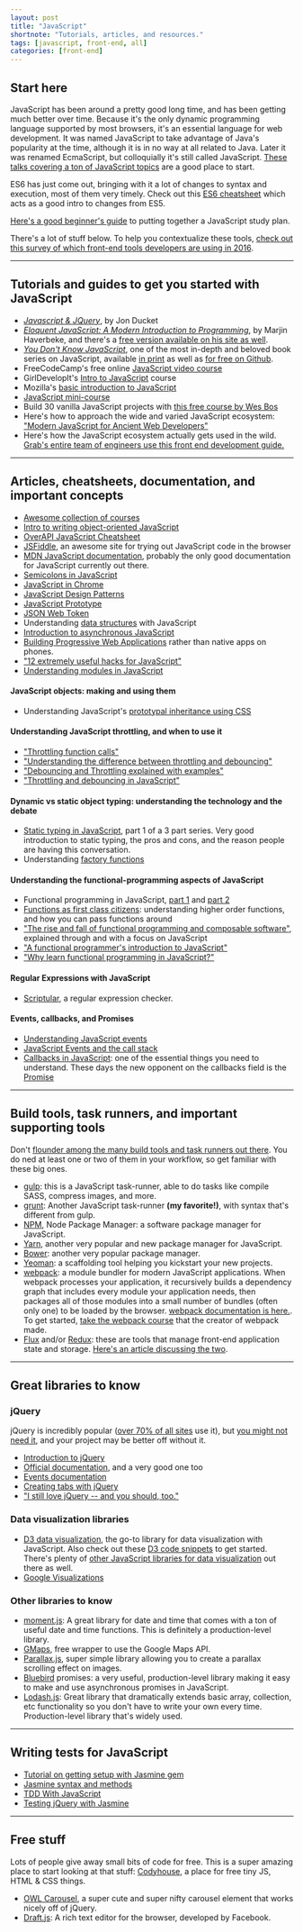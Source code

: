 ```yaml
---
layout: post
title: "JavaScript"
shortnote: "Tutorials, articles, and resources."
tags: [javascript, front-end, all]
categories: [front-end]
---
```


## Start here

JavaScript has been around a pretty good long time, and has been getting much better over time. Because it's the only dynamic programming language supported by most browsers, it's an essential language for web development. It was named JavaScript to take advantage of Java's popularity at the time, although it is in no way at all related to Java. Later it was renamed EcmaScript, but colloquially it's still called JavaScript. [These talks covering a ton of JavaScript topics](https://talks.devbootcamp.com/?s=JavaScript) are a good place to start.

ES6 has just come out, bringing with it a lot of changes to syntax and execution, most of them very timely. Check out this [ES6 cheatsheet](https://es6cheatsheet.com/) which acts as a good intro to changes from ES5.

[Here's a good beginner's guide](https://medium.freecodecamp.com/a-beginners-javascript-study-plan-27f1d698ea5e#.y13jz4xrt) to putting together a JavaScript study plan.

There's a lot of stuff below. To help you contextualize these tools, [check out this survey of which front-end tools developers are using in 2016](https://ashleynolan.co.uk/blog/frontend-tooling-survey-2016-results).

<hr>

## Tutorials and guides to get you started with JavaScript
* *[Javascript & JQuery](https://www.amazon.com/JavaScript-JQuery-Interactive-Front-End-Development/dp/1118531647)*, by Jon Ducket
* *[Eloquent JavaScript: A Modern Introduction to Programming](https://www.amazon.com/Eloquent-JavaScript-Modern-Introduction-Programming/dp/1593275846/ref=as_li_ss_tl?ie=UTF8&linkCode=ll1&tag=eejs-20&linkId=c7b995d73f150026cf997ec106ca37d3)*, by Marjin Haverbeke, and there's a [free version available on his site as well](http://eloquentjavascript.net/).
* *[You Don't Know JavaScript](https://github.com/getify/You-Dont-Know-JS)*, one of the most in-depth and beloved book series on JavaScript, available [in print](https://www.amazon.com/s/ref=nb_sb_noss_1?url=search-alias%3Dstripbooks&field-keywords=you+don%27t+know+javascript) as well as [for free on Github](https://github.com/getify/You-Dont-Know-JS).
* FreeCodeCamp's free online [JavaScript video course](https://www.youtube.com/channel/UC8butISFwT-Wl7EV0hUK0BQ)
* GirlDevelopIt's [Intro to JavaScript](https://www.girldevelopit.com/materials/intro-JavaScript) course
* Mozilla's [basic introduction to JavaScript](https://developer.mozilla.org/en-US/docs/Web/JavaScript/A_re-introduction_to_JavaScript)
* [JavaScript mini-course](http://ejohn.org/apps/learn/)
* Build 30 vanilla JavaScript projects with [this free course by Wes Bos](https://javascript30.com/)
* Here's how to approach the wide and varied JavaScript ecosystem: ["Modern JavaScript for Ancient Web Developers"](https://trackchanges.postlight.com/modern-javascript-for-ancient-web-developers-58e7cae050f9)
* Here's how the JavaScript ecosystem actually gets used in the wild. [Grab's entire team of engineers use this front end development guide.](https://medium.freecodecamp.org/grabs-front-end-guide-for-large-teams-484d4033cc41)


<hr>

## Articles, cheatsheets, documentation, and important concepts
* [Awesome collection of courses](https://front-endmasters.com/courses/)
* [Intro to writing object-oriented JavaScript](http://code.tutsplus.com/tutorials/the-basics-of-object-oriented-javascript--net-7670)
* [OverAPI JavaScript Cheatsheet](http://overapi.com/javascript)
* [JSFiddle](https://JavaScriptfiddle.net/), an awesome site for trying out JavaScript code in the browser
* [MDN JavaScript documentation](https://developer.mozilla.org/en-US/docs/Web/JavaScript), probably the only good documentation for JavaScript currently out there.
* [Semicolons in JavaScript](https://www.codecademy.com/blog/78)
* [JavaScript in Chrome](https://developer.chrome.com/devtools/docs/console)
* [JavaScript Design Patterns](https://addyosmani.com/resources/essentialJavaScriptdesignpatterns/book/)
* [JavaScript Prototype](https://javascriptweblog.wordpress.com/2010/06/07/understanding-javascript-prototypes/)
* [JSON Web Token](https://jwt.io/introduction/)
* Understanding [data structures](https://developer.mozilla.org/en-US/docs/Web/JavaScript/Data_structures) with JavaScript
* [Introduction to asynchronous JavaScript](http://tutorials.pluralsight.com/front-end-javascript/introduction-to-asynchronous-javascript#wHxHM2jaxoX5vgkZ.99)
* [Building Progressive Web Applications](https://medium.com/javascript-scene/native-apps-are-doomed-ac397148a2c0#.yiz8t9ww9) rather than native apps on phones.
* ["12 extremely useful hacks for JavaScript"](https://medium.com/startup-grind/12-extremely-useful-hacks-for-javascript-278567de2706)
* [Understanding modules in JavaScript](https://spring.io/understanding/javascript-modules)

#### JavaScript objects: making and using them
* Understanding JavaScript's [prototypal inheritance using CSS](https://medium.freecodecamp.com/understanding-prototypal-inheritance-in-javascript-with-css-93b2fcda75e4#.rvqrqs27e)

#### Understanding JavaScript throttling, and when to use it
* ["Throttling function calls"](https://remysharp.com/2010/07/21/throttling-function-calls)
* ["Understanding the difference between throttling and debouncing"](https://css-tricks.com/the-difference-between-throttling-and-debouncing/)
* ["Debouncing and Throttling explained with examples"](https://css-tricks.com/debouncing-throttling-explained-examples/)
* ["Throttling and debouncing in JavaScript"](https://medium.com/@_jh3y/throttling-and-debouncing-in-javascript-b01cad5c8edf#.1j4jog54f)

#### Dynamic vs static object typing: understanding the technology and the debate
* [Static typing in JavaScript](https://medium.freecodecamp.com/why-use-static-types-in-javascript-part-1-8382da1e0adb#.xjr21pfsz), part 1 of a 3 part series. Very good introduction to static typing, the pros and cons, and the reason people are having this conversation.
* Understanding [factory functions](https://www.sitepoint.com/factory-functions-javascript/)

#### Understanding the functional-programming aspects of JavaScript
* Functional programming in JavaScript, [part 1](https://medium.freecodecamp.com/functional-programming-in-js-with-practical-examples-part-1-87c2b0dbc276#.iqvhbyhqq) and [part 2](https://medium.freecodecamp.com/functional-programming-in-js-with-practical-examples-part-2-429d2e8ccc9e#.uf9bhccqg)
* [Functions as first class citizens](http://ryanchristiani.com/functions-as-first-class-citizens-in-javascript/): understanding higher order functions, and how you can pass functions around
* ["The rise and fall of functional programming and composable software"](https://medium.com/javascript-scene/the-rise-and-fall-and-rise-of-functional-programming-composable-software-c2d91b424c8c), explained through and with a focus on JavaScript
* ["A functional programmer's introduction to JavaScript"](https://medium.com/javascript-scene/a-functional-programmers-introduction-to-javascript-composing-software-d670d14ede30)
* ["Why learn functional programming in JavaScript?"](https://medium.com/javascript-scene/why-learn-functional-programming-in-javascript-composing-software-ea13afc7a257)

#### Regular Expressions with JavaScript
* [Scriptular](http://scriptular.com/), a regular expression checker.

#### Events, callbacks, and Promises
* [Understanding JavaScript events](http://www.w3schools.com/JavaScript/JavaScript_events.asp)
* [JavaScript Events and the call stack](http://bit.ly/1Btu0Iy)
* [Callbacks in JavaScript](http://callbackhell.com/): one of the essential things you need to understand. These days the new opponent on the callbacks field is the [Promise](http://www.html5rocks.com/en/tutorials/es6/promises/)

<hr>

## Build tools, task runners, and important supporting tools
Don't [flounder among the many build tools and task runners out there](https://medium.freecodecamp.com/making-sense-of-front-end-build-tools-3a1b3a87043b#.aqjw9cj0q). You do ned at least one or two of them in your workflow, so get familiar with these big ones.

* [gulp](http://gulpjs.com/): this is a JavaScript task-runner, able to do tasks like compile SASS, compress images, and more.
* [grunt](http://gruntjs.com/): Another JavaScript task-runner **(my favorite!)**, with syntax that's different from gulp.
* [NPM](https://www.npmjs.com/package/build-tools), Node Package Manager: a software package manager for JavaScript.
* [Yarn](https://yarnpkg.com/en/), another very popular and new package manager for JavaScript.
* [Bower](https://bower.io/): another very popular package manager.
* [Yeoman](http://yeoman.io/): a scaffolding tool helping you kickstart your new projects.
* [webpack](https://webpack.github.io/): a module bundler for modern JavaScript applications. When webpack processes your application, it recursively builds a dependency graph that includes every module your application needs, then packages all of those modules into a small number of bundles (often only one) to be loaded by the browser. [webpack documentation is here.](https://webpack.js.org/concepts/). To get started, [take the webpack course](https://webpack.academy/p/the-core-concepts) that the creator of webpack made.
* [Flux](https://facebook.github.io/flux/) and/or [Redux](http://redux.js.org/): these are tools that manage front-end application state and storage. [Here's an article discussing the two](https://blog.andyet.com/2015/08/06/what-the-flux-lets-redux/).  

<hr>

## Great libraries to know

### jQuery
jQuery is incredibly popular ([over 70% of all sites](https://w3techs.com/technologies/details/js-jquery/all/all) use it), but [you might not need it](https://github.com/oneuijs/You-Dont-Need-jQuery), and your project may be better off without it.

* [Introduction to jQuery](https://www.smashingmagazine.com/2014/05/mystery-jquery-object-syntax-basic-introduction/)
* [Official documentation](http://api.jquery.com/), and a very good one too
* [Events documentation](http://api.jquery.com/category/events/)
* [Creating tabs with jQuery](http://www.mkyong.com/jquery/how-to-use-css-and-jquery-to-hide-and-show-tab-content/)
* ["I still love jQuery -- and you should, too."](https://hackernoon.com/i-still-love-jquery-and-you-should-too-3114f33f249e)

### Data visualization libraries
* [D3 data visualization](https://github.com/d3/d3), the go-to library for data visualization with JavaScript. Also check out these [D3 code snippets](https://bl.ocks.org/) to get started. There's plenty of [other JavaScript libraries for data visualization](http://www.sitepoint.com/twelve-javascript-libraries-data-visualization/) out there as well.
* [Google Visualizations](https://developers.google.com/chart/interactive/docs/reference#development-tip)


### Other libraries to know
* [moment.js](http://momentJavaScript.com/): A great library for date and time that comes with a ton of useful date and time functions. This is definitely a production-level library.
* [GMaps](https://github.com/hpneo/gmaps), free wrapper to use the Google Maps API.
* [Parallax.js](http://pixelcog.github.io/parallax.js/), super simple library allowing you to create a parallax scrolling effect on images.
* [Bluebird](http://bluebirdjs.com/docs/getting-started.html) promises: a very useful, production-level library making it easy to make and use asynchronous promises in JavaScript.
* [Lodash.js](https://lodash.com/): Great library that dramatically extends basic array, collection, etc functionality so you don't have to write your own every time. Production-level library that's widely used.

<hr>

## Writing tests for JavaScript
* [Tutorial on getting setup with Jasmine gem](http://jasmine.github.io/2.4/introduction.html)
* [Jasmine syntax and methods](http://jasmine.github.io/2.4/introduction.html)
* [TDD With JavaScript](http://tutorials.pluralsight.com/front-end-javascript/introduction-to-test-driven-development-in-javascript)
* [Testing jQuery with Jasmine](https://github.com/velesin/jasmine-jquery)

<hr>

## Free stuff
Lots of people give away small bits of code for free. This is a super amazing place to start looking at that stuff: [Codyhouse](https://codyhouse.co/), a place for free tiny JS, HTML & CSS things.

* [OWL Carousel](http://owlgraphic.com/owlcarousel/index.html), a super cute and super nifty carousel element that works nicely off of jQuery.
* [Draft.js](https://facebook.github.io/draft-JavaScript/docs/overview.html#content): A rich text editor for the browser, developed by Facebook.
